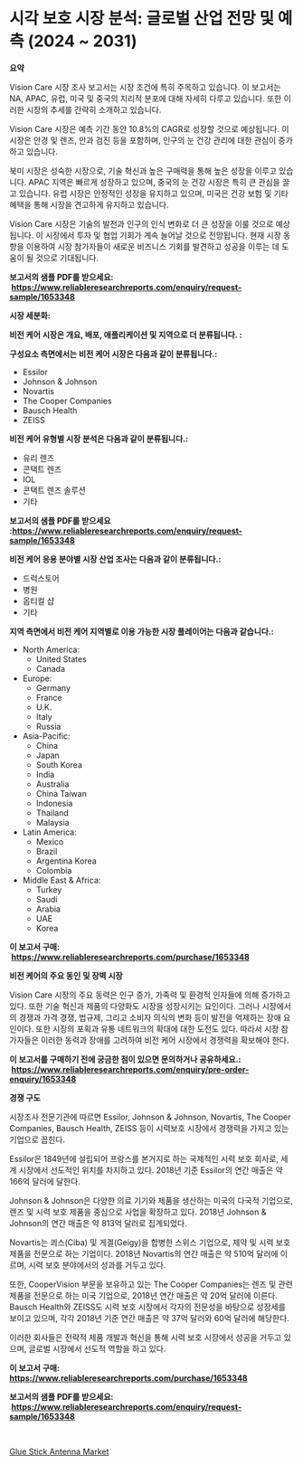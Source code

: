 <p><h1>시각 보호 시장 분석: 글로벌 산업 전망 및 예측 (2024 ~ 2031)</h1></p><p><strong>요약</strong></p>
<p><p>Vision Care 시장 조사 보고서는 시장 조건에 특히 주목하고 있습니다. 이 보고서는 NA, APAC, 유럽, 미국 및 중국의 지리적 분포에 대해 자세히 다루고 있습니다. 또한 이러한 시장의 추세를 간략히 소개하고 있습니다.</p><p>Vision Care 시장은 예측 기간 동안 10.8%의 CAGR로 성장할 것으로 예상됩니다. 이 시장은 안경 및 렌즈, 안과 검진 등을 포함하며, 인구의 눈 건강 관리에 대한 관심이 증가하고 있습니다.</p><p>북미 시장은 성숙한 시장으로, 기술 혁신과 높은 구매력을 통해 높은 성장을 이루고 있습니다. APAC 지역은 빠르게 성장하고 있으며, 중국의 눈 건강 시장은 특히 큰 관심을 끌고 있습니다. 유럽 시장은 안정적인 성장을 유지하고 있으며, 미국은 건강 보험 및 기타 혜택을 통해 시장을 견고하게 유지하고 있습니다.</p><p>Vision Care 시장은 기술의 발전과 인구의 인식 변화로 더 큰 성장을 이룰 것으로 예상됩니다. 이 시장에서 투자 및 협업 기회가 계속 늘어날 것으로 전망됩니다. 현재 시장 동향을 이용하여 시장 참가자들이 새로운 비즈니스 기회를 발견하고 성공을 이루는 데 도움이 될 것으로 기대됩니다.</p></p>
<p><strong>보고서의 샘플 PDF를 받으세요: &nbsp;<a href="https://www.reliableresearchreports.com/enquiry/request-sample/1653348">https://www.reliableresearchreports.com/enquiry/request-sample/1653348</a></strong></p>
<p><strong>시장 세분화:</strong></p>
<p><strong> 비전 케어 시장은 개요, 배포, 애플리케이션 및 지역으로 더 분류됩니다. :</strong></p>
<p><strong>구성요소 측면에서는 비전 케어 시장은 다음과 같이 분류됩니다.:</strong></p>
<p><ul><li>Essilor</li><li>Johnson & Johnson</li><li>Novartis</li><li>The Cooper Companies</li><li>Bausch Health</li><li>ZEISS</li></ul></p>
<p><strong> 비전 케어 유형별 시장 분석은 다음과 같이 분류됩니다.:</strong></p>
<p><ul><li>유리 렌즈</li><li>콘택트 렌즈</li><li>IOL</li><li>콘택트 렌즈 솔루션</li><li>기타</li></ul></p>
<p><strong>보고서의 샘플 PDF를 받으세요 :<a href="https://www.reliableresearchreports.com/enquiry/request-sample/1653348">https://www.reliableresearchreports.com/enquiry/request-sample/1653348</a></strong></p>
<p><strong> 비전 케어 응용 분야별 시장 산업 조사는 다음과 같이 분류됩니다.:</strong></p>
<p><ul><li>드럭스토어</li><li>병원</li><li>옵티컬 샵</li><li>기타</li></ul></p>
<p><strong>지역 측면에서 비전 케어 지역별로 이용 가능한 시장 플레이어는 다음과 같습니다.:</strong></p>
<p><ul>
    <li>
        North America:
        <ul>
            <li>United States</li>
            <li>Canada</li>
        </ul>
    </li>
    <li>
        Europe:
        <ul>
            <li>Germany</li>
            <li>France</li>
            <li>U.K.</li>
            <li>Italy</li>
            <li>Russia</li>
        </ul>
    </li>
    <li>
        Asia-Pacific:
        <ul>
            <li>China</li>
            <li>Japan</li>
            <li>South Korea</li>
            <li>India</li>
            <li>Australia</li>
            <li>China Taiwan</li>
            <li>Indonesia</li>
            <li>Thailand</li>
            <li>Malaysia</li>
        </ul>
    </li>
    <li>
        Latin America:
        <ul>
            <li>Mexico</li>
            <li>Brazil</li>
            <li>Argentina Korea</li>
            <li>Colombia</li>
        </ul>
    </li>
    <li>
        Middle East & Africa:
        <ul>
            <li>Turkey</li>
            <li>Saudi</li>
            <li>Arabia</li>
            <li>UAE</li>
            <li>Korea</li>
        </ul>
    </li>
    </ul></p>
<p><strong>이 보고서 구매: &nbsp;<a href="https://www.reliableresearchreports.com/purchase/1653348">https://www.reliableresearchreports.com/purchase/1653348</a></strong></p>
<p><strong>비전 케어의 주요 동인 및 장벽 시장</strong></p>
<p><p>Vision Care 시장의 주요 동력은 인구 증가, 가족력 및 환경적 인자들에 의해 증가하고 있다. 또한 기술 혁신과 제품의 다양화도 시장을 성장시키는 요인이다. 그러나 시장에서의 경쟁과 가격 경쟁, 법규제, 그리고 소비자 의식의 변화 등이 발전을 억제하는 장애 요인이다. 또한 시장의 포획과 유통 네트워크의 확대에 대한 도전도 있다. 따라서 시장 참가자들은 이러한 동력과 장애를 고려하여 비전 케어 시장에서 경쟁력을 확보해야 한다.</p></p>
<p><strong>이 보고서를 구매하기 전에 궁금한 점이 있으면 문의하거나 공유하세요.: &nbsp;<a href="https://www.reliableresearchreports.com/enquiry/pre-order-enquiry/1653348">https://www.reliableresearchreports.com/enquiry/pre-order-enquiry/1653348</a></strong></p>
<p><strong>경쟁 구도</strong></p>
<p><p>시장조사 전문기관에 따르면 Essilor, Johnson & Johnson, Novartis, The Cooper Companies, Bausch Health, ZEISS 등이 시력보호 시장에서 경쟁력을 가지고 있는 기업으로 꼽힌다. </p><p>Essilor은 1849년에 설립되어 프랑스를 본거지로 하는 국제적인 시력 보호 회사로, 세계 시장에서 선도적인 위치를 차지하고 있다. 2018년 기준 Essilor의 연간 매출은 약 166억 달러에 달한다. </p><p>Johnson & Johnson은 다양한 의료 기기와 제품을 생산하는 미국의 다국적 기업으로, 렌즈 및 시력 보호 제품을 중심으로 사업을 확장하고 있다. 2018년 Johnson & Johnson의 연간 매출은 약 813억 달러로 집계되었다. </p><p>Novartis는 쾨스(Ciba) 및 게겔(Geigy)을 합병한 스위스 기업으로, 제약 및 시력 보호 제품을 전문으로 하는 기업이다. 2018년 Novartis의 연간 매출은 약 510억 달러에 이르며, 시력 보호 분야에서의 성과를 거두고 있다.</p><p>또한, CooperVision 부문을 보유하고 있는 The Cooper Companies는 렌즈 및 관련 제품을 전문으로 하는 미국 기업으로, 2018년 연간 매출은 약 20억 달러에 이른다. Bausch Health와 ZEISS도 시력 보호 시장에서 각자의 전문성을 바탕으로 성장세를 보이고 있으며, 각각 2018년 기준 연간 매출은 약 37억 달러와 60억 달러에 해당한다.</p><p>이러한 회사들은 전략적 제품 개발과 혁신을 통해 시력 보호 시장에서 성공을 거두고 있으며, 글로벌 시장에서 선도적 역할을 하고 있다.</p></p>
<p><strong>이 보고서 구매: &nbsp; <a href="https://www.reliableresearchreports.com/purchase/1653348">https://www.reliableresearchreports.com/purchase/1653348</a></strong></p>
<p><strong>보고서의 샘플 PDF를 받으세요: &nbsp;<a href="https://www.reliableresearchreports.com/enquiry/request-sample/1653348">https://www.reliableresearchreports.com/enquiry/request-sample/1653348</a></strong><strong></strong></p>
<p>&nbsp;</p>
<p><p><a href="https://github.com/RickHolmes3/Market-Research-Report-List-4/blob/main/glue-stick-antenna-market.md">Glue Stick Antenna Market</a></p></p>